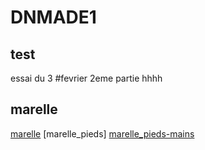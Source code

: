 # DNMADE1

## test
essai du 3 #fevrier
2eme partie 
hhhh

## marelle
[marelle]("http://127.0.0.1:5500/marelle_Samuel.html")
[marelle_pieds]
[marelle_pieds-mains]("http://127.0.0.1:5500/marelle_pieds-mains.html")

